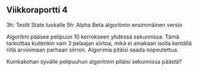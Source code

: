 ## Viikkoraportti 4

3h: Testit State luokalle
5h: Alpha Beta algoritmin ensimmäinen versio

Algoritmi pääsee pelipuun 10 kerrokseen yhdessä sekunnissa. Tämä tarkoittaa kuitenkin vain 3 pelaajan siirtoa, mikä ei ainakaan isolla kentällä riitä arvioimaan parhaan siirron. Algorimia pitäisi saada nopeutettua.

Kuinkakohan syvälle pelipuuhun algoritmin pitäisi sekunnissa päästä?
